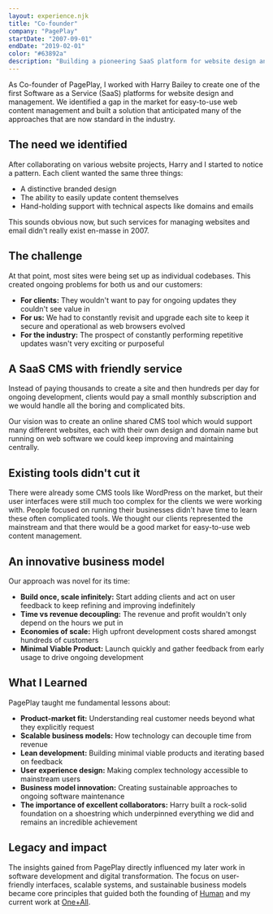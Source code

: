 ```yaml
---
layout: experience.njk
title: "Co-founder"
company: "PagePlay"
startDate: "2007-09-01"
endDate: "2019-02-01"
color: "#63892a"
description: "Building a pioneering SaaS platform for website design and management - making websites as easy as PagePlay."
---
```


As Co-founder of PagePlay, I worked with Harry Bailey to create one of the first Software as a Service (SaaS) platforms for website design and management. We identified a gap in the market for easy-to-use web content management and built a solution that anticipated many of the approaches that are now standard in the industry.

## The need we identified

After collaborating on various website projects, Harry and I started to notice a pattern. Each client wanted the same three things:
- A distinctive branded design
- The ability to easily update content themselves  
- Hand-holding support with technical aspects like domains and emails

This sounds obvious now, but such services for managing websites and email didn't really exist en-masse in 2007.

## The challenge

At that point, most sites were being set up as individual codebases. This created ongoing problems for both us and our customers:

- **For clients:** They wouldn't want to pay for ongoing updates they couldn't see value in
- **For us:** We had to constantly revisit and upgrade each site to keep it secure and operational as web browsers evolved
- **For the industry:** The prospect of constantly performing repetitive updates wasn't very exciting or purposeful

## A SaaS CMS with friendly service

Instead of paying thousands to create a site and then hundreds per day for ongoing development, clients would pay a small monthly subscription and we would handle all the boring and complicated bits.

Our vision was to create an online shared CMS tool which would support many different websites, each with their own design and domain name but running on web software we could keep improving and maintaining centrally.

## Existing tools didn't cut it

There were already some CMS tools like WordPress on the market, but their user interfaces were still much too complex for the clients we were working with. People focused on running their businesses didn't have time to learn these often complicated tools. We thought our clients represented the mainstream and that there would be a good market for easy-to-use web content management.

## An innovative business model

Our approach was novel for its time:

- **Build once, scale infinitely:** Start adding clients and act on user feedback to keep refining and improving indefinitely
- **Time vs revenue decoupling:** The revenue and profit wouldn't only depend on the hours we put in
- **Economies of scale:** High upfront development costs shared amongst hundreds of customers
- **Minimal Viable Product:** Launch quickly and gather feedback from early usage to drive ongoing development

## What I Learned

PagePlay taught me fundamental lessons about:

- **Product-market fit:** Understanding real customer needs beyond what they explicitly request
- **Scalable business models:** How technology can decouple time from revenue
- **Lean development:** Building minimal viable products and iterating based on feedback
- **User experience design:** Making complex technology accessible to mainstream users
- **Business model innovation:** Creating sustainable approaches to ongoing software maintenance
- **The importance of excellent collaborators:** Harry built a rock-solid foundation on a shoestring which underpinned everything we did and remains an incredible achievement

## Legacy and impact

The insights gained from PagePlay directly influenced my later work in software development and digital transformation. The focus on user-friendly interfaces, scalable systems, and sustainable business models became core principles that guided both the founding of [Human](/experiences/human/) and my current work at [One+All](/experiences/oneandall/).